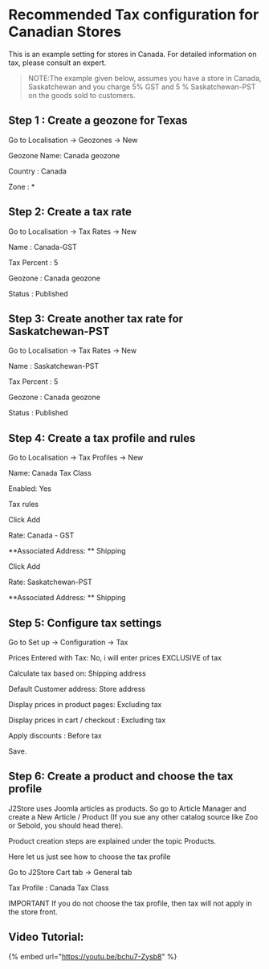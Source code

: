 # Recommended Tax configuration for Canadian Stores

This is an example setting for stores in Canada. For detailed information on tax, please consult an expert.

> NOTE:The example given below, assumes you have a store in Canada, Saskatchewan and you charge 5% GST and 5 % Saskatchewan-PST on the goods sold to customers.

## Step 1 : Create a geozone for Texas <a id="step-1--create-a-geozone-for-texas"></a>

Go to Localisation -&gt; Geozones -&gt; New

Geozone Name: Canada geozone

Country : Canada

Zone : \*

## Step 2: Create a tax rate <a id="step-2-create-a-tax-rate"></a>

Go to Localisation -&gt; Tax Rates -&gt; New

Name : Canada-GST

Tax Percent : 5

Geozone : Canada geozone

Status : Published

## Step 3: Create another tax rate for Saskatchewan-PST <a id="step-3-create-another-tax-rate-for-saskatchewan-pst"></a>

Go to Localisation -&gt; Tax Rates -&gt; New

Name : Saskatchewan-PST

Tax Percent : 5

Geozone : Canada geozone

Status : Published

## Step 4: Create a tax profile and rules <a id="step-4-create-a-tax-profile-and-rules"></a>

Go to Localisation -&gt; Tax Profiles -&gt; New

Name: Canada Tax Class

Enabled: Yes

Tax rules

Click Add

Rate: Canada - GST

\*\*Associated Address: \*\* Shipping

Click Add

Rate: Saskatchewan-PST

\*\*Associated Address: \*\* Shipping

## Step 5: Configure tax settings <a id="step-5-configure-tax-settings"></a>

Go to Set up -&gt; Configuration -&gt; Tax

Prices Entered with Tax: No, i will enter prices EXCLUSIVE of tax

Calculate tax based on: Shipping address

Default Customer address: Store address

Display prices in product pages: Excluding tax

Display prices in cart / checkout : Excluding tax

Apply discounts : Before tax

Save.

## Step 6: Create a product and choose the tax profile <a id="step-6-create-a-product-and-choose-the-tax-profile"></a>

J2Store uses Joomla articles as products. So go to Article Manager and create a New Article / Product \(If you sue any other catalog source like Zoo or Sebold, you should head there\).

Product creation steps are explained under the topic Products.

Here let us just see how to choose the tax profile

Go to J2Store Cart tab -&gt; General tab

Tax Profile : Canada Tax Class

IMPORTANT If you do not choose the tax profile, then tax will not apply in the store front.

## Video Tutorial: <a id="video-tutorial"></a>

{% embed url="https://youtu.be/bchu7-Zysb8" %}



